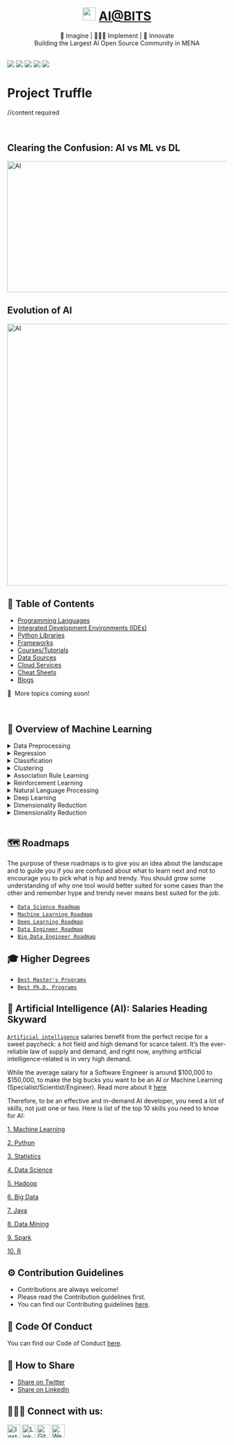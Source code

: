 <div align="center">
<h1><img width="30" src="https://github.com/aibits-dxb/Truffle/blob/main/Drizzle/Pictures/AI%40BITS_LOGO.jpg">&nbsp;<a href="http://ai-bits.com/">AI@BITS</a></h1>
🧠 Imagine | 👨🏻‍💻 Implement | 🚀 Innovate
<br>
Building the Largest AI Open Source Community in MENA 
    <br>
</div>
<br>

[<img src="https://img.shields.io/badge/Google_chrome-4285F4?style=for-the-badge&logo=Google-chrome&logoColor=white" />](https://www.linkedin.com/company/ai-bits/)
[<img src="https://img.shields.io/badge/Instagram-E4405F?style=for-the-badge&logo=instagram&logoColor=white" />](https://www.linkedin.com/company/ai-bits/)
[<img src="https://img.shields.io/badge/Gmail-D14836?style=for-the-badge&logo=gmail&logoColor=white" />](https://www.linkedin.com/company/ai-bits/)
[<img src="https://img.shields.io/badge/LinkedIn-0077B5?style=for-the-badge&logo=linkedin&logoColor=white" />](https://www.linkedin.com/company/ai-bits/)
[<img src="https://img.shields.io/badge/GitHub-100000?style=for-the-badge&logo=github&logoColor=white" />](https://www.linkedin.com/company/ai-bits/)


# Project Truffle

//content required

<br>

## Clearing the Confusion: AI vs ML vs DL

 <img align="center" alt="AI" src="https://www.edureka.co/blog/wp-content/uploads/2018/03/AI-vs-ML-vs-Deep-Learning.png" width="700" height="300" />

<br>

## Evolution of AI

<img align="center" alt="AI" src="https://github.com/aibits-dxb/Truffle/blob/main/Drizzle/Pictures/Evolution.jpg" width="1100" height="600" />

<br>

## 📕 Table of Contents

*   [Programming Languages](./Ganache/Languages)
*   [Integrated Development Environments (IDEs)](./Ganache/IDEs) 
*   [Python Libraries](./Ganache/Libraries)
*   [Frameworks](./Ganache/Frameworks)
*   [Courses/Tutorials](./Ganache/Courses)
*   [Data Sources](./Ganache/Data)
*   [Cloud Services](./Ganache/Cloud)
*   [Cheat Sheets](./Ganache/CheatSheets)
*   [Blogs](./Ganache/Blogs)

📆&nbsp; More topics coming soon!

<br>

## 🤖 Overview of Machine Learning

<details>
  <summary>Data Preprocessing</summary>
  
<!--START_SECTION:activity-->  
1. [`Importing the dataset`](https://www.udemy.com/share/101W8Q/)
2. [`Missing Data`](https://www.codecademy.com/learn/learn-python-3?utm_source=pepperjam&utm_medium=affiliate&utm_term=214552&clickId=3619867541&pj_creativeid=8-12462&pj_publisherid=214552) 
3. [`Categorical Data`](https://www.udemy.com/share/101Wai/) 
4. [`Splitting the dataset into Training and Test Set`](https://www.udemy.com/share/101Wa0/) 
5. [`Feature Scaling`](https://www.coursera.org/specializations/python?ranMID=40328&ranEAID=jU79Zysihs4&ranSiteID=jU79Zysihs4-ywEWvYlpnbAUyqausicRxw&siteID=jU79Zysihs4-ywEWvYlpnbAUyqausicRxw&utm_content=10&utm_medium=partners&utm_source=linkshare&utm_campaign=jU79Zysihs4) 
  
</details>

<details>
  <summary>Regression</summary>
  
<!--START_SECTION:activity-->  
1. [`Simple Linear Regression`](https://www.udemy.com/share/101W8Q/)
2. [`Multi-Linear Regression`](https://www.codecademy.com/learn/learn-python-3?utm_source=pepperjam&utm_medium=affiliate&utm_term=214552&clickId=3619867541&pj_creativeid=8-12462&pj_publisherid=214552) 
3. [`Polynomial Regression`](https://www.udemy.com/share/101Wai/) 
4. [`SVR`](https://www.udemy.com/share/101Wa0/) 
5. [`Desicion Tree`](https://www.coursera.org/specializations/python?ranMID=40328&ranEAID=jU79Zysihs4&ranSiteID=jU79Zysihs4-ywEWvYlpnbAUyqausicRxw&siteID=jU79Zysihs4-ywEWvYlpnbAUyqausicRxw&utm_content=10&utm_medium=partners&utm_source=linkshare&utm_campaign=jU79Zysihs4) 
6. [`Random Forest`](https://www.udemy.com/share/101Wa0/) 

  
</details>

<details>
  <summary>Classification</summary>
  
<!--START_SECTION:activity-->  
1. [`Logistic Classification`](https://www.udemy.com/share/101W8Q/)
2. [`K-Nearest Neigbors`](https://www.codecademy.com/learn/learn-python-3?utm_source=pepperjam&utm_medium=affiliate&utm_term=214552&clickId=3619867541&pj_creativeid=8-12462&pj_publisherid=214552) 
3. [`Support Vector Machine`](https://www.udemy.com/share/101Wai/) 
4. [`Kernel SVM`](https://www.udemy.com/share/101Wa0/) 
5. [`Naive Bayes`](https://www.coursera.org/specializations/python?ranMID=40328&ranEAID=jU79Zysihs4&ranSiteID=jU79Zysihs4-ywEWvYlpnbAUyqausicRxw&siteID=jU79Zysihs4-ywEWvYlpnbAUyqausicRxw&utm_content=10&utm_medium=partners&utm_source=linkshare&utm_campaign=jU79Zysihs4) 
6. [`Desicion Tree`](https://www.udemy.com/share/101Wa0/) 
7. [`Random Forest`](https://www.udemy.com/share/101Wa0/)
  
</details>

<details>
  <summary>Clustering</summary>
  
<!--START_SECTION:activity-->  
1. [`K-Means Clustering`](https://www.udemy.com/share/101W8Q/)
2. [`Hierarchical Clustering`](https://www.codecademy.com/learn) 

</details>

<details>
  <summary>Association Rule Learning</summary>
  
<!--START_SECTION:activity-->  
1. [`Apriori`](https://www.udemy.com/share/101W8Q/)
2. [`Eclat`](https://www.codecademy.com/learn) 

</details>

<details>
  <summary>Reinforcement Learning</summary>
  
<!--START_SECTION:activity-->  
1. [`Upper Confidence Bound (UCB)`](https://www.udemy.com/share/101W8Q/)
2. [`Thompson Sampling`](https://www.codecademy.com/learn) 

</details>

<details>
  <summary>Natural Language Processing</summary>
  
<!--START_SECTION:activity-->  
1. [`Upper Confidence Bound (UCB)`](https://www.udemy.com/share/101W8Q/)
2. [`Thompson Sampling`](https://www.codecademy.com/learn) 

</details>

<details>
  <summary>Deep Learning</summary>
  
<!--START_SECTION:activity-->  
1. [`Artificial Neural Networks`](https://www.udemy.com/share/101W8Q/)
2. [`Convolutional Neural Network`](https://www.codecademy.com/learn) 

</details>

<details>
  <summary>Dimensionality Reduction</summary>
  
<!--START_SECTION:activity-->  
1. [`Principal Component Analysis (PCA)`](https://www.udemy.com/share/101W8Q/)
2. [`Linear Discriminant Analysis (LDA)`](https://www.codecademy.com/learn) 
3. [`Kernal PCA`](https://www.codecademy.com/learn) 
    

</details>

<details>
  <summary>Dimensionality Reduction</summary>
  
<!--START_SECTION:activity-->  
1. [`K-Fold Cross Validation`](https://www.udemy.com/share/101W8Q/)
2. [`Grid Search`](https://www.codecademy.com/learn) 
3. [`XG-Boost`](https://www.codecademy.com/learn) 
    

</details>

<br>

## 🗺️ Roadmaps

The purpose of these roadmaps is to give you an idea about the landscape and to guide you if you are confused about what to learn next and not to encourage you to pick what is hip and trendy. You should grow some understanding of why one tool would better suited for some cases than the other and remember hype and trendy never means best suited for the job.

*   [`Data Science Roadmap`](https://i.am.ai/roadmap/#data-science-roadmap)
*   [`Machine Learning Roadmap`](https://i.am.ai/roadmap/#machine-learning-roadmap)
*   [`Deep Learning Roadmap`](https://i.am.ai/roadmap/#deep-learning-roadmap)
*   [`Data Engineer Roadmap`](https://i.am.ai/roadmap/#data-engineer-roadmap)
*   [`Big Data Engineer Roadmap`](https://i.am.ai/roadmap/#big-data-engineer-roadmap)




## 🎓 Higher Degrees
*   [`Best Master's Programs`](./Ganache/Masters)
*   [`Best Ph.D. Programs`](./Ganache/PhD)



## 💸 Artificial Intelligence (AI): Salaries Heading Skyward

[`Artificial intelligence`](https://en.wikipedia.org/wiki/Artificial_intelligence) salaries benefit from the perfect recipe for a sweet paycheck: a hot field and high demand for scarce talent. It’s the ever-reliable law of supply and demand, and right now, anything artificial intelligence-related is in very high demand.

While the average salary for a Software Engineer is around $100,000 to $150,000, to make the big bucks you want to be an AI or Machine Learning (Specialist/Scientist/Engineer). Read more about it [here](https://pub.towardsai.net/artificial-intelligence-salaries-heading-skyward-e41b2a7bba7d)

Therefore, to be an effective and in-demand AI developer, you need a lot of skills, not just one or two. Here is list of the top 10 skills you need to know for AI:

[1. Machine Learning](https://en.wikipedia.org/wiki/Machine_learning)

[2. Python](https://en.wikipedia.org/wiki/Python_(programming_language))

[3. Statistics](https://en.wikipedia.org/wiki/Statistical_learning_theory)

[4. Data Science](https://en.wikipedia.org/wiki/Data_science)

[5. Hadoop](https://en.wikipedia.org/wiki/Apache_Hadoop)

[6. Big Data](https://en.wikipedia.org/wiki/Big_data)

[7. Java](https://en.wikipedia.org/wiki/Java_(programming_language))

[8. Data Mining](https://en.wikipedia.org/wiki/Data_mining)
 
[9. Spark](https://en.wikipedia.org/wiki/Apache_Spark)
 
[10. R](https://en.wikipedia.org/wiki/R_(programming_language))



## ⚙️ Contribution Guidelines 
* Contributions are always welcome! 
* Please read the Contribution guidelines first.
* You can find our Contributing guidelines [here](./CONTRIBUTING.md).

## 🔐 Code Of Conduct 

You can find our Code of Conduct [here](./Code_Of_Conduct.md).

## 🤝 How to Share

+ [Share on Twitter](http://twitter.com/intent/tweet?text=https://github.com/aibits-dxb/Truffle)
+ [Share on LinkedIn](http://www.linkedin.com/shareArticle?mini=true&url=https://github.com/aibits-dxb/Truffle&summary=&source=)

## 🧑‍🤝‍🧑 Connect with us:

<a href="https://www.instagram.com/arturssmirnovs/" target="_blank"><img src="https://raw.githubusercontent.com/arturssmirnovs/arturssmirnovs/master/ig.png" alt="Instagram" width="30"></a>
<a href="https://www.linkedin.com/company/ai-bits/" target="_blank"><img src="https://raw.githubusercontent.com/arturssmirnovs/arturssmirnovs/master/in.png" alt="LinkedIn" width="30"></a>
<a href="https://github.com/aibits-dxb" target="_blank"><img src="https://raw.githubusercontent.com/arturssmirnovs/arturssmirnovs/master/git.png" alt="GitHub" width="30"></a>
<a href="http://ai-bits.com/" target="_blank"><img src="https://raw.githubusercontent.com/arturssmirnovs/arturssmirnovs/master/www.png" alt="Website" width="30"></a>

[website]: http://ai-bits.com/
[gmail]: http://ai-bits.com/
[instagram]: https://instagram.com/codeSTACKr
[linkedin]: https://www.linkedin.com/company/ai-bits/





